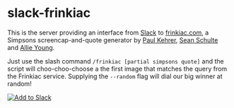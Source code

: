 slack-frinkiac
==============

This is the server providing an interface from [Slack](http://slack.com) to
[frinkiac.com](https://frinkiac.com), a Simpsons screencap-and-quote generator by [Paul Kehrer](https://github.com/reaperhulk), [Sean Schulte](https://github.com/sirsean) and [Allie Young](https://github.com/alliewas).

Just use the slash command `/frinkiac [partial simpsons quote]` and the script will choo-choo-choose
a the first image that matches the query from the Frinkiac service. Supplying the `--random` flag
will dial our big winner at random!

[![Add to Slack](https://platform.slack-edge.com/img/add_to_slack.png)](https://slack.com/oauth/authorize?scope=commands&client_id=3834710689.20372102965)
